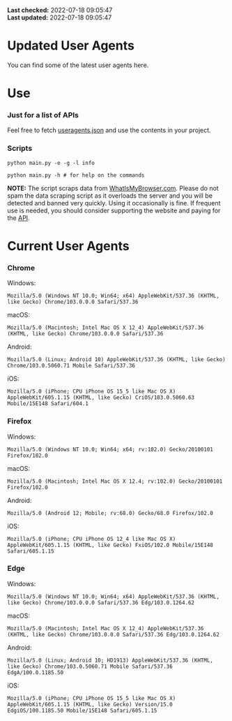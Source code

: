 **Last checked:** 2022-07-18 09:05:47  
**Last updated:** 2022-07-18 09:05:47  

# Updated User Agents
You can find some of the latest user agents here.

# Use

### Just for a list of APIs

Feel free to fetch [useragents.json](https://raw.githubusercontent.com/tmxkn1/UpdatedUserAgents/master/useragents.json) and use the contents in your project.

### Scripts

```
python main.py -e -g -l info

python main.py -h # for help on the commands
```
**NOTE:** The script scraps data from [WhatIsMyBrowser.com](https://www.whatismybrowser.com). Please do not spam the data scraping script as it overloads the server and you will be detected and banned very quickly. Using it occasionally is fine. If frequent use is needed, you should consider supporting the website and paying for the [API](https://developers.whatismybrowser.com/api/).

# Current User Agents
### Chrome

Windows:
```
Mozilla/5.0 (Windows NT 10.0; Win64; x64) AppleWebKit/537.36 (KHTML, like Gecko) Chrome/103.0.0.0 Safari/537.36
```

macOS:
```
Mozilla/5.0 (Macintosh; Intel Mac OS X 12_4) AppleWebKit/537.36 (KHTML, like Gecko) Chrome/103.0.0.0 Safari/537.36
```

Android:
```
Mozilla/5.0 (Linux; Android 10) AppleWebKit/537.36 (KHTML, like Gecko) Chrome/103.0.5060.71 Mobile Safari/537.36
```

iOS:
```
Mozilla/5.0 (iPhone; CPU iPhone OS 15_5 like Mac OS X) AppleWebKit/605.1.15 (KHTML, like Gecko) CriOS/103.0.5060.63 Mobile/15E148 Safari/604.1
```

### Firefox

Windows:
```
Mozilla/5.0 (Windows NT 10.0; Win64; x64; rv:102.0) Gecko/20100101 Firefox/102.0
```

macOS:
```
Mozilla/5.0 (Macintosh; Intel Mac OS X 12.4; rv:102.0) Gecko/20100101 Firefox/102.0
```

Android:
```
Mozilla/5.0 (Android 12; Mobile; rv:68.0) Gecko/68.0 Firefox/102.0
```

iOS:
```
Mozilla/5.0 (iPhone; CPU iPhone OS 12_4 like Mac OS X) AppleWebKit/605.1.15 (KHTML, like Gecko) FxiOS/102.0 Mobile/15E148 Safari/605.1.15
```

###  Edge

Windows:
```
Mozilla/5.0 (Windows NT 10.0; Win64; x64) AppleWebKit/537.36 (KHTML, like Gecko) Chrome/103.0.0.0 Safari/537.36 Edg/103.0.1264.62
```

macOS:
```
Mozilla/5.0 (Macintosh; Intel Mac OS X 12_4) AppleWebKit/537.36 (KHTML, like Gecko) Chrome/103.0.0.0 Safari/537.36 Edg/103.0.1264.62
```

Android:
```
Mozilla/5.0 (Linux; Android 10; HD1913) AppleWebKit/537.36 (KHTML, like Gecko) Chrome/103.0.5060.71 Mobile Safari/537.36 EdgA/100.0.1185.50
```

iOS:
```
Mozilla/5.0 (iPhone; CPU iPhone OS 15_5 like Mac OS X) AppleWebKit/605.1.15 (KHTML, like Gecko) Version/15.0 EdgiOS/100.1185.50 Mobile/15E148 Safari/605.1.15
```
